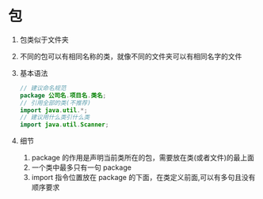 # 包

1. 包类似于文件夹

2. 不同的包可以有相同名称的类，就像不同的文件夹可以有相同名字的文件

3. 基本语法

   ```java
   // 建议命名规范
   package 公司名.项目名.类名;
   // 引用全部的类(不推荐)
   import java.util.*;
   // 建议用什么类引什么类
   import java.util.Scanner;
   ```

4. 细节

   1. package 的作用是声明当前类所在的包，需要放在类(或者文件)的最上面
   2. 一个类中最多只有一句 package
   3. import 指令位置放在 package 的下面，在类定义前面,可以有多句且没有顺序要求